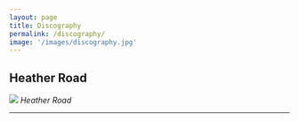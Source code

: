 ```yaml
---
layout: page
title: Discography
permalink: /discography/
image: '/images/discography.jpg'
---
```


## Heather Road

![]({{site.baseurl}}/images/album_cover_01.jpeg)
*Heather Road*


*** 